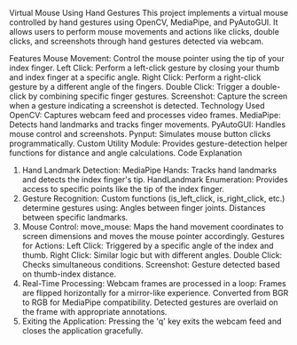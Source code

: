 Virtual Mouse Using Hand Gestures
This project implements a virtual mouse controlled by hand gestures using OpenCV, MediaPipe, and PyAutoGUI. It allows users to perform mouse movements and actions like clicks, double clicks, and screenshots through hand gestures detected via webcam.



Features
Mouse Movement: Control the mouse pointer using the tip of your index finger.
Left Click: Perform a left-click gesture by closing your thumb and index finger at a specific angle.
Right Click: Perform a right-click gesture by a different angle of the fingers.
Double Click: Trigger a double-click by combining specific finger gestures.
Screenshot: Capture the screen when a gesture indicating a screenshot is detected.
Technology Used
OpenCV: Captures webcam feed and processes video frames.
MediaPipe: Detects hand landmarks and tracks finger movements.
PyAutoGUI: Handles mouse control and screenshots.
Pynput: Simulates mouse button clicks programmatically.
Custom Utility Module: Provides gesture-detection helper functions for distance and angle calculations.
Code Explanation
1. Hand Landmark Detection:
MediaPipe Hands: Tracks hand landmarks and detects the index finger's tip.
HandLandmark Enumeration: Provides access to specific points like the tip of the index finger.
2. Gesture Recognition:
Custom functions (is_left_click, is_right_click, etc.) determine gestures using:
Angles between finger joints.
Distances between specific landmarks.
3. Mouse Control:
move_mouse: Maps the hand movement coordinates to screen dimensions and moves the mouse pointer accordingly.
Gestures for Actions:
Left Click: Triggered by a specific angle of the index and thumb.
Right Click: Similar logic but with different angles.
Double Click: Checks simultaneous conditions.
Screenshot: Gesture detected based on thumb-index distance.
4. Real-Time Processing:
Webcam frames are processed in a loop:
Frames are flipped horizontally for a mirror-like experience.
Converted from BGR to RGB for MediaPipe compatibility.
Detected gestures are overlaid on the frame with appropriate annotations.
5. Exiting the Application:
Pressing the 'q' key exits the webcam feed and closes the application gracefully.